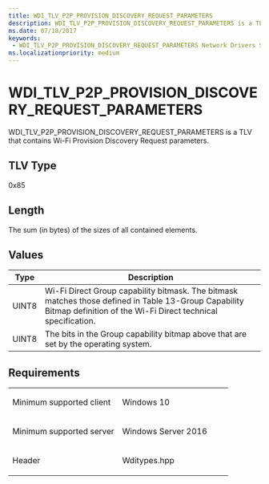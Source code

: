 ```yaml
---
title: WDI_TLV_P2P_PROVISION_DISCOVERY_REQUEST_PARAMETERS
description: WDI_TLV_P2P_PROVISION_DISCOVERY_REQUEST_PARAMETERS is a TLV that contains Wi-Fi Provision Discovery Request parameters.
ms.date: 07/18/2017
keywords:
 - WDI_TLV_P2P_PROVISION_DISCOVERY_REQUEST_PARAMETERS Network Drivers Starting with Windows Vista
ms.localizationpriority: medium
---
```


# WDI\_TLV\_P2P\_PROVISION\_DISCOVERY\_REQUEST\_PARAMETERS


WDI\_TLV\_P2P\_PROVISION\_DISCOVERY\_REQUEST\_PARAMETERS is a TLV that contains Wi-Fi Provision Discovery Request parameters.

## TLV Type


0x85

## Length


The sum (in bytes) of the sizes of all contained elements.

## Values


| Type  | Description                                                                                                                                                          |
|-------|----------------------------------------------------------------------------------------------------------------------------------------------------------------------|
| UINT8 | Wi-Fi Direct Group capability bitmask. The bitmask matches those defined in Table 13-Group Capability Bitmap definition of the Wi-Fi Direct technical specification. |
| UINT8 | The bits in the Group capability bitmap above that are set by the operating system.                                                                                  |

 

## Requirements

<table>
<colgroup>
<col width="50%" />
<col width="50%" />
</colgroup>
<tbody>
<tr class="odd">
<td><p>Minimum supported client</p></td>
<td><p>Windows 10</p></td>
</tr>
<tr class="even">
<td><p>Minimum supported server</p></td>
<td><p>Windows Server 2016</p></td>
</tr>
<tr class="odd">
<td><p>Header</p></td>
<td>Wditypes.hpp</td>
</tr>
</tbody>
</table>

 

 




